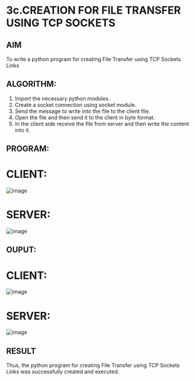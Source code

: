 # 3c.CREATION FOR FILE TRANSFER USING TCP SOCKETS
## AIM
To write a python program for creating File Transfer using TCP Sockets Links
## ALGORITHM:
1. Import the necessary python modules.
2. Create a socket connection using socket module.
3. Send the message to write into the file to the client file.
4. Open the file and then send it to the client in byte format.
5. In the client side receive the file from server and then write the content into it.
## PROGRAM:
# CLIENT:
![image](https://github.com/danushreddy7/3c.FILE_TRANSFER_USING_TCP_SOCKETS/assets/149035740/f9878963-9dff-45a7-a66f-81d023e56673)



# SERVER:

![image](https://github.com/danushreddy7/3c.FILE_TRANSFER_USING_TCP_SOCKETS/assets/149035740/d1094b90-b16b-4982-9517-5b4b426aca12)


## OUPUT:
# CLIENT:
![image](https://github.com/danushreddy7/3c.FILE_TRANSFER_USING_TCP_SOCKETS/assets/149035740/c79bdbc5-f502-4ab0-b167-fb8248df4bee)

# SERVER:
![image](https://github.com/danushreddy7/3c.FILE_TRANSFER_USING_TCP_SOCKETS/assets/149035740/70a66530-1487-4252-ab32-1c17dfb4c118)

## RESULT
Thus, the python program for creating File Transfer using TCP Sockets Links was 
successfully created and executed.
